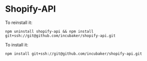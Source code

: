 # Shopify-API

To reinstall it:

    npm uninstall shopify-api && npm install git+ssh://git@github.com/incubaker/shopify-api.git

To install it:

    npm install git+ssh://git@github.com/incubaker/shopify-api.git    